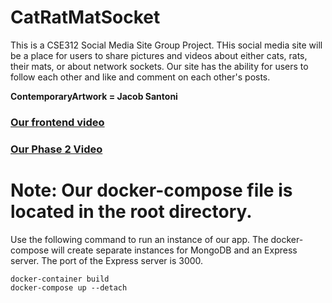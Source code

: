 # CatRatMatSocket
This is a CSE312 Social Media Site Group Project. THis social media site will be a place for users to share pictures and videos about either cats, rats, their mats, or about network sockets. Our site has the ability for users to follow each other and like and comment on each other's posts. 

**ContemporaryArtwork = Jacob Santoni**

### [Our frontend video][frontend-vid]
### [Our Phase 2 Video][phase2vid]


# Note: Our docker-compose file is located in the root directory. 
Use the following command to run an instance of our app. The docker-compose will create separate instances for MongoDB and an Express server. The port of the Express server is 3000.
```
docker-container build
docker-compose up --detach
```

[frontend-vid]: https://youtu.be/1UMlBIyqAlE
[phase2vid]: https://youtu.be/eFdpj6JQAxM
